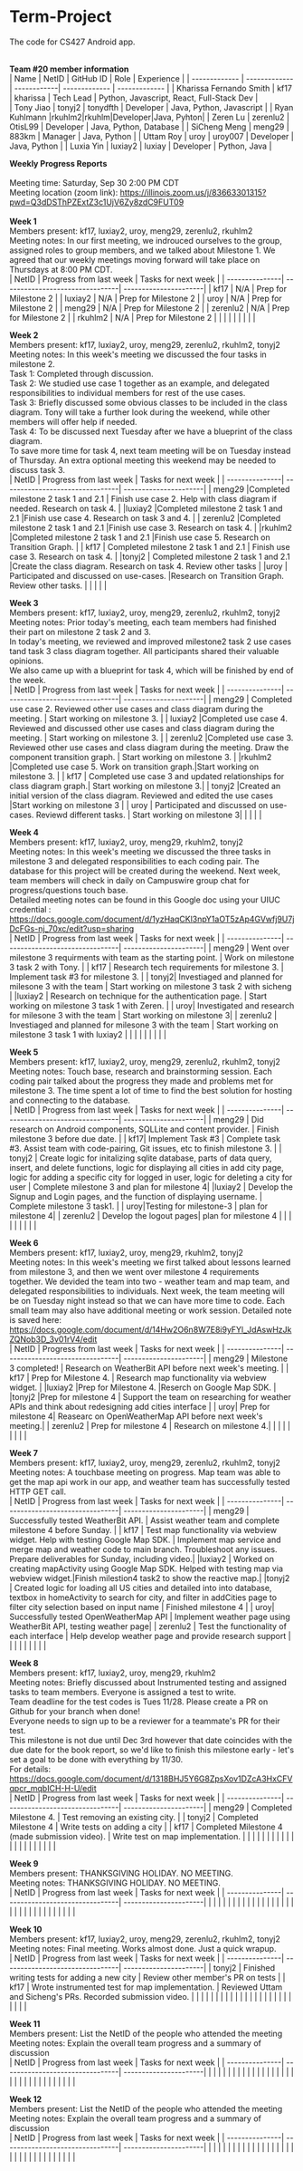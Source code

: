 # Term-Project

The code for CS427 Android app.
<br/>
<br/>

<b>Team #20 member information</b>
<br/>
| Name | NetID | GitHub ID | Role | Experience |
| ------------- | ------------- | ------------| ------------- | ------------- |
| Kharissa Fernando Smith | kf17 | kharissa | Tech Lead | Python, Javascript, React, Full-Stack Dev |  
| Tony Jiao | tonyj2 | tonydfth | Developer | Java, Python, Javascript |
| Ryan Kuhlmann |rkuhlm2|rkuhlm|Developer|Java, Pyhton|
| Zeren Lu | zerenlu2 | OtisL99 | Developer | Java, Python, Database |
| SiCheng Meng | meng29 | 883km | Manager | Java, Python |
| Uttam Roy | uroy  | uroy007 | Developer | Java, Python |
| Luxia Yin | luxiay2 | luxiay | Developer | Python, Java |
<br/>

<b>Weekly Progress Reports</b>
</br>
</br>
Meeting time: Saturday, Sep 30 2:00 PM CDT
</br>
Meeting location (zoom link): https://illinois.zoom.us/j/83663301315?pwd=Q3dDSThPZExtZ3c1UjV6Zy8zdC9FUT09
</br>
</br>
<b>Week 1</b>
</br>
Members present: kf17, luxiay2, uroy, meng29, zerenlu2, rkuhlm2
</br>
Meeting notes: In our first meeting, we indrouced ourselves to the group, assigned roles to group members, and we talked about Milestone 1. We agreed that our weekly meetings moving forward will take place on Thursdays at 8:00 PM CDT.
</br>
| NetID | Progress from last week | Tasks for next week |
| ---------------| --------------------------------| ----------------------|
| kf17 | N/A | Prep for Milestone 2 |
| luxiay2 | N/A | Prep for Milestone 2 |
| uroy | N/A | Prep for Milestone 2  |
| meng29 | N/A | Prep for Milestone 2  |
| zerenlu2 | N/A | Prep for Milestone 2  |
| rkuhlm2 | N/A | Prep for Milestone 2 |
| | | |
| | | |
</br>

<b>Week 2</b>
</br>
Members present: kf17, luxiay2, uroy, meng29, zerenlu2, rkuhlm2, tonyj2
</br>
Meeting notes: 
In this week's meeting we discussed the four tasks in milestone 2. </br>
Task 1: Completed through discussion. </br>
Task 2: We studied use case 1 together as an example, and delegated responsibilities to individual members for rest of the use cases. </br>
Task 3: Briefly discussed some obvious classes to be included in the class diagram. Tony will take a further look during the weekend, while other members will offer help if needed. </br>
Task 4: To be discussed next Tuesday after we have a blueprint of the class diagram. </br>
To save more time for task 4, next team meeting will be on Tuesday instead of Thursday. An extra optional meeting this weekend may be needed to discuss task 3.
</br>
| NetID | Progress from last week | Tasks for next week |
| ---------------| --------------------------------| ----------------------|
| meng29 |Completed milestone 2 task 1 and 2.1  | Finish use case 2. Help with class diagram if needed. Research on task 4. |
|luxiay2 |Completed milestone 2 task 1 and 2.1 |Finish use case 4. Research on task 3 and 4. |
| zerenlu2 |Completed milestone 2 task 1 and 2.1 |Finish use case 3. Research on task 4. |
|rkuhlm2 |Completed milestone 2 task 1 and 2.1 |Finish use case 5. Research on Transition Graph. |
| kf17 | Completed milestone 2 task 1 and 2.1 | Finish use case 3. Research on task 4. |
|tonyj2 | Completed milestone 2 task 1 and 2.1 |Create the class diagram. Research on task 4. Review other tasks |
|uroy  | Participated and discussed on use-cases. |Research on Transition Graph.  Review other tasks. |
| | | |
</br>

<b>Week 3</b>
</br>
Members present: kf17, luxiay2, uroy, meng29, zerenlu2, rkuhlm2, tonyj2
</br>
Meeting notes:
Prior today's meeting, each team members had finished their part on milestone 2 task 2 and 3. </br>
In today's meeting, we reviewed and improved milestone2 task 2 use cases tand task 3 class diagram together. All participants shared their valuable opinions. </br>
We also came up with a blueprint for task 4, which will be finished by end of the week.
</br>
| NetID | Progress from last week | Tasks for next week |
| ---------------| --------------------------------| ----------------------|
| meng29 | Completed use case 2. Reviewed other use cases and class diagram during the meeting. | Start working on milestone 3. |
| luxiay2 |Completed use case 4. Reviewed and discussed other use cases and class diagram during the meeting. | Start working on milestone 3. |
| zerenlu2 |Completed use case 3. Reviewed other use cases and class diagram during the meeting. Draw the component transition graph. | Start working on milestone 3. |
|rkuhlm2 |Completed use case 5. Work on transition graph.|Start working on milestone 3. |
| kf17 | Completed use case 3 and updated relationships for class diagram graph.| Start working on milestone 3.|
| tonyj2 |Created an initial version of the class diagram. Reviewed and edited the use cases |Start working on milestone 3 |
| uroy | Participated and discussed on use-cases. Reviewd different tasks. | Start working on milestone 3|
| | | |
</br>

<b>Week 4</b>
</br>
Members present: kf17, luxiay2, uroy, meng29, rkuhlm2, tonyj2
</br>
Meeting notes: In this week's meeting we discussed the three tasks in milestone 3 and delegated responsibilities to each coding pair. The database for this project will be created during the weekend. Next week, team members will check in daily on Campuswire group chat for progress/questions touch base. </br>
Detailed meeting notes can be found in this Google doc using your UIUC credential : https://docs.google.com/document/d/1yzHaqCKl3npY1aOT5zAp4GVwfj9U7jDcFGs-nj_70xc/edit?usp=sharing
</br>
| NetID | Progress from last week | Tasks for next week |
| ---------------| --------------------------------| ----------------------|
| meng29 | Went over milestone 3 requirments with team as the starting point. | Work on milestone 3 task 2 with Tony. |
| kf17 | Research tech requirements for milestone 3. | Implement task #3 for milestone 3. |
| tonyj2| Investiaged and planned for milesone 3 with the team | Start working on milestone 3 task 2 with sicheng |
|luxiay2 | Research on technique for the authentication page.  | Start working on milestone 3 task 1 with Zeren.  |
| uroy| Investigated and research for milesone 3 with the team | Start working on milestone 3|
| zerenlu2 | Investiaged and planned for milesone 3 with the team | Start working on milestone 3 task 1 with luxiay2 |
| | | |
| | | |
</br>

<b>Week 5</b>
</br>
Members present: kf17, luxiay2, uroy, meng29, zerenlu2, rkuhlm2, tonyj2
</br>
Meeting notes: Touch base, research and brainstorming session. Each coding pair talked about the progress they made and problems met for milestone 3. The time spent a lot of time to find the best solution for hosting and connecting to the database.
</br>
| NetID | Progress from last week | Tasks for next week |
| ---------------| --------------------------------| ----------------------|
| meng29 | Did research on Android components, SQLLite and content provider. | Finish milestone 3 before due date. |
| kf17| Implement Task #3 | Complete task #3. Assist team with code-pairing, Git issues, etc to finish milestone 3. |
| tonyj2 | Create logic for initalizing sqlite database, parts of data query, insert, and delete functions, logic for displaying all cities in add city page, logic for adding a specific city for logged in user, logic for deleting a city for user | Complete milestone 3 and plan for milestone 4|
|luxiay2 |  Develop the Signup and Login pages, and the function of displaying username.  | Complete milestone 3 task1. |
| uroy|Testing for milestone-3 | plan for milestone 4|
| zerenlu2 | Develop the logout pages| plan for milestone 4 |
| | | |
| | | |
</br>

<b>Week 6</b>
</br>
Members present: kf17, luxiay2, uroy, meng29, rkuhlm2, tonyj2
</br>
Meeting notes: In this week's meeting we first talked about lessons learned from milestone 3, and then we went over milestone 4 requirements together. We devided the team into two - weather team and map team, and delegated responsibilities to individuals. Next week, the team meeting will be on Tuesday night instead so that we can have more time to code. Each small team may also have additional meeting or work session. Detailed note is saved here: https://docs.google.com/document/d/14Hw2O6n8W7E8i9yFYl_JdAswHzJkZQNob3D_3v01rV4/edit
</br>
| NetID | Progress from last week | Tasks for next week |
| ---------------| --------------------------------| ----------------------|
| meng29 | Milestone 3 completed! | Research on WeatherBit API before next week's meeting. |
| kf17 | Prep for Milestone 4. | Research map functionality via webview widget. |
|luxiay2 |Prep for Milestone 4. |Reserch on Google Map SDK. |
|tonyj2 |Prep for milestone 4 | Support the team on researching for weather APIs and think about redesigning add cities interface |
| uroy| Prep for milestone 4| Reasearc on OpenWeatherMap API  before next week's meeting.|
| zerenlu2 | Prep for milestone 4 | Research on milestone 4.|
| | | |
| | | |
</br>

<b>Week 7</b>
</br>
Members present: kf17, luxiay2, uroy, meng29, zerenlu2, rkuhlm2, tonyj2
</br>
Meeting notes: A touchbase meeting on progress. Map team was able to get the map api work in our app, and weather team has successfully tested HTTP GET call.
</br>
| NetID | Progress from last week | Tasks for next week |
| ---------------| --------------------------------| ----------------------|
| meng29 | Successfully tested WeatherBit API. | Assist weather team and complete milestone 4 before Sunday. |
| kf17 | Test map functionality via webview widget. Help with testing Google Map SDK. | Implement map service and merge map and weather code to main branch. Troubleshoot any issues. Prepare deliverables for Sunday, including video.|
|luxiay2 | Worked on creating mapActivity using Google Map SDK. Helped with testing map via webview widget.|Finish milestion4 task2 to show the reactive map.|
|tonyj2 | Created logic for loading all US cities and detailed into into database, textbox in homeActivity to search for city, and filter in addCities page to filter city selection based on input name | Finished milestone 4 |
| uroy| Successfully tested OpenWeatherMap API | Implement weather page using WeatherBit API, testing weather page|
| zerenlu2 | Test the functionality of each interface | Help develop weather page and provide research support |
| | | |
| | | |
</br>

<b>Week 8</b>
</br>
Members present: kf17, luxiay2, uroy, meng29, rkuhlm2
</br>
Meeting notes: Briefly discussed about Instrumented testing and assigned tasks to team members. Everyone is assigned a test to write. </br>
Team deadline for the test codes is Tues 11/28. Please create a PR on Github for your branch when done! </br>
Everyone needs to sign up to be a reviewer for a teammate's PR for their test. </br>
This milestone is not due until Dec 3rd however that date coincides with the due date for the book report, so we'd like to finish this milestone early - let's set a goal to be done with everything by 11/30.</br>
For details: https://docs.google.com/document/d/1318BHJ5Y6G8ZpsXov1DZcA3HxCFVqpcr_mqbICH-H-U/edit
</br>
| NetID | Progress from last week | Tasks for next week |
| ---------------| --------------------------------| ----------------------|
| meng29 | Completed Milestone 4. | Test removing an existing city. |
| tonyj2 | Completed Milestone 4 | Write tests on adding a city |
| kf17 | Completed Milestone 4 (made submission video). | Write test on map implementation. |
| | | |
| | | |
| | | |
| | | |
| | | |
</br>

<b>Week 9</b>
</br>
Members present: THANKSGIVING HOLIDAY. NO MEETING.
</br>
Meeting notes: THANKSGIVING HOLIDAY. NO MEETING.
</br>
| NetID | Progress from last week | Tasks for next week |
| ---------------| --------------------------------| ----------------------|
| | | |
| | | |
| | | |
| | | |
| | | |
| | | |
| | | |
| | | |
</br>

<b>Week 10</b>
</br>
Members present: kf17, luxiay2, uroy, meng29, zerenlu2, rkuhlm2, tonyj2
</br>
Meeting notes: Final meeting. Works almost done. Just a quick wrapup.
</br>
| NetID | Progress from last week | Tasks for next week |
| ---------------| --------------------------------| ----------------------|
| tonyj2 | Finished writing tests for adding a new city | Review other member's PR on tests |
| kf17 | Wrote instrumented test for map implementation. | Reviewed Uttam and Sicheng's PRs. Recorded submission video. |
| | | |
| | | |
| | | |
| | | |
| | | |
| | | |
</br>

<b>Week 11</b>
</br>
Members present: List the NetID of the people who attended the meeting
</br>
Meeting notes: Explain the overall team progress and a summary of discussion
</br>
| NetID | Progress from last week | Tasks for next week |
| ---------------| --------------------------------| ----------------------|
| | | |
| | | |
| | | |
| | | |
| | | |
| | | |
| | | |
| | | |
</br>

<b>Week 12</b>
</br>
Members present: List the NetID of the people who attended the meeting
</br>
Meeting notes: Explain the overall team progress and a summary of discussion
</br>
| NetID | Progress from last week | Tasks for next week |
| ---------------| --------------------------------| ----------------------|
| | | |
| | | |
| | | |
| | | |
| | | |
| | | |
| | | |
| | | |
</br>
